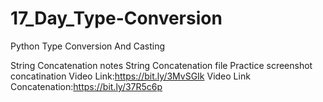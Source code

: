 # 17_Day_Type-Conversion
Python Type  Conversion And Casting

String Concatenation notes
String Concatenation file
Practice screenshot concatination
Video Link:https://bit.ly/3MvSGIk
Video Link Concatenation:https://bit.ly/37R5c6p
